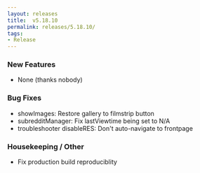 ```yaml
---
layout: releases
title:  v5.18.10
permalink: releases/5.18.10/
tags:
- Release
---
```


### New Features

- None (thanks nobody)

### Bug Fixes

- showImages: Restore gallery to filmstrip button
- subredditManager: Fix lastViewtime being set to N/A
- troubleshooter disableRES: Don't auto-navigate to frontpage

### Housekeeping / Other

- Fix production build reproduciblity

